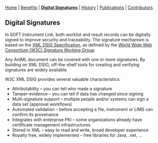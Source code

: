 [Home](index) | [Benefits](benefits) | **[Digital Signatures](signatures)**  | [History](history) | [Publications](publications) | [Contributors](contributors) 

## Digital Signatures

In SOFT Instrument Link, both worklist and result 
records can be digitally signed to improve security and 
traceability. The signature mechanism is based on the [XML DSIG Specification](https://www.w3.org/TR/xmldsig-core2/), 
as defined by the [World Wide Web Consortium (W3C) Signature Working Group](https://www.w3.org/Signature/).

Any AnIML document can be covered with one or more 
signatures. By building on XML DSIG, off-the-shelf tools
for creating and verifying signatures are widely available.

W3C XML DSIG provides several valuable characteristics:
* Attributability – you can tell who made a signature
* Tamper-evidence – you can tell if data has changed since signing
* Multi-signature support – multiple people and/or systems can sign a data set (approval workflows)
* Automated validation – before accepting a file, instrument or LIMS can confirm its provenance
* Integrates with enterprise PKI – some organizations already have certificate management infrastructures
* Stored in XML – easy to read and write, broad developer experience
* Royalty free, widely implemented – free libraries for Java, .net, …